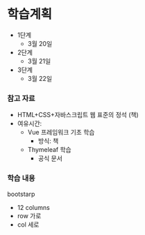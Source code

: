 # 학습계획

- 1단계
  - 3월 20일
- 2단계
  - 3월 21일
- 3단계
  - 3월 22일

### 참고 자료
- HTML+CSS+자바스크립트 웹 표준의 정석 (책)
- 여유시간: 
  - Vue 프레임워크 기초 학습
    - 방식: 책 
  - Thymeleaf 학습
    - 공식 문서

### 학습 내용
bootstarp
- 12 columns
- row 가로 
- col 세로